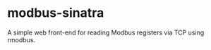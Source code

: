 modbus-sinatra
==============

A simple web front-end for reading Modbus registers via TCP using rmodbus. 